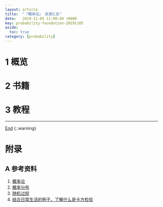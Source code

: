 ```yaml
---
layout: article
title:  "「概率论」 资源汇总"
date:   2019-11-05 11:00:40 +0800
key: probability-foundation-20191105
aside:
  toc: true
category: [probability]
---
```

<span id='head'></span>

<!--more-->


# 1 概览

# 2 书籍

# 3 教程

-------------------  
[End](#head)
{:.warning}  


# 附录
## A 参考资料
1. [概率论](https://zh.wikipedia.org/wiki/%E6%A6%82%E7%8E%87%E8%AE%BA)     
1. [概率分布](https://zh.wikipedia.org/wiki/%E6%A6%82%E7%8E%87%E5%88%86%E5%B8%83)    
1. [随机过程](https://zh.wikipedia.org/wiki/%E9%9A%8F%E6%9C%BA%E8%BF%87%E7%A8%8B)   
1. [结合日常生活的例子，了解什么是卡方检验](https://zhuanlan.zhihu.com/p/69888032)    
